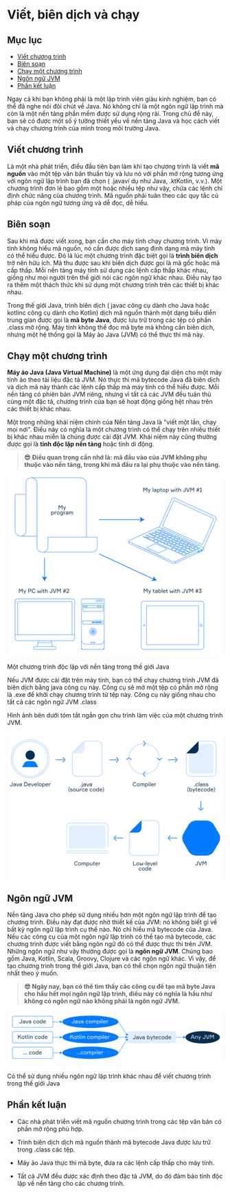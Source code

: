 # Viết, biên dịch và chạy

## Mục lục

- [Viết chương trình](#viết-chương-trình)
- [Biên soạn](#biên-soạn)
- [Chạy một chương trình](#chạy-một-chương-trình)
- [Ngôn ngữ JVM](#ngôn-ngữ-jvm)
- [Phần kết luận](#phần-kết-luận)

Ngay cả khi bạn không phải là một lập trình viên giàu kinh nghiệm, bạn có thể đã nghe nói đôi chút về Java. Nó không chỉ là một ngôn ngữ lập trình mà còn là một nền tảng phần mềm được sử dụng rộng rãi. Trong chủ đề này, bạn sẽ có được một số ý tưởng thiết yếu về nền tảng Java và học cách viết và chạy chương trình của mình trong môi trường Java.

## Viết chương trình

Là một nhà phát triển, điều đầu tiên bạn làm khi tạo chương trình là viết **mã nguồn** vào một tệp văn bản thuần túy và lưu nó với phần mở rộng tương ứng với ngôn ngữ lập trình bạn đã chọn ( .javaví dụ như Java, .ktKotlin, v.v.). Một chương trình đơn lẻ bao gồm một hoặc nhiều tệp như vậy, chứa các lệnh chỉ định chức năng của chương trình. Mã nguồn phải tuân theo các quy tắc cú pháp của ngôn ngữ tương ứng và dễ đọc, dễ hiểu.

## Biên soạn

Sau khi mã được viết xong, bạn cần cho máy tính chạy chương trình. Vì máy tính không hiểu mã nguồn, nó cần được dịch sang định dạng mà máy tính có thể hiểu được. Đó là lúc một chương trình đặc biệt gọi là **trình biên dịch** trở nên hữu ích. Mã thu được sau khi biên dịch được gọi là mã gốc hoặc mã cấp thấp. Mỗi nền tảng máy tính sử dụng các lệnh cấp thấp khác nhau, giống như mọi người trên thế giới nói các ngôn ngữ khác nhau. Điều này tạo ra thêm một thách thức khi sử dụng một chương trình trên các thiết bị khác nhau.

Trong thế giới Java, trình biên dịch ( javac công cụ dành cho Java hoặc kotlinc công cụ dành cho Kotlin) dịch mã nguồn thành một dạng biểu diễn trung gian được gọi là **mã byte Java**, được lưu trữ trong các tệp có phần .class mở rộng. Máy tính không thể đọc mã byte mà không cần biên dịch, nhưng một hệ thống gọi là Máy ảo Java (JVM) có thể thực thi mã này.

## Chạy một chương trình

**Máy ảo Java (Java Virtual Machine)** là một ứng dụng đại diện cho một máy tính ảo theo tài liệu đặc tả JVM. Nó thực thi mã bytecode Java đã biên dịch và dịch mã này thành các lệnh cấp thấp mà máy tính có thể hiểu được. Mỗi nền tảng có phiên bản JVM riêng, nhưng vì tất cả các JVM đều tuân thủ cùng một đặc tả, chương trình của bạn sẽ hoạt động giống hệt nhau trên các thiết bị khác nhau.

Một trong những khái niệm chính của Nền tảng Java là "viết một lần, chạy mọi nơi". Điều này có nghĩa là một chương trình có thể chạy trên nhiều thiết bị khác nhau miễn là chúng được cài đặt JVM. Khái niệm này cũng thường được gọi là **tính độc lập nền tảng** hoặc tính di động.

> **😎 Điều quan trọng cần nhớ là: mã đầu vào của JVM không phụ thuộc vào nền tảng, trong khi mã đầu ra lại phụ thuộc vào nền tảng.**

![Java Virtual Machine](./public/picture1.svg)

Một chương trình độc lập với nền tảng trong thế giới Java

Nếu JVM được cài đặt trên máy tính, bạn có thể chạy chương trình JVM đã biên dịch bằng java công cụ này. Công cụ sẽ mở một tệp có phần mở rộng là .exe để khởi chạy chương trình từ tệp này. Công cụ này giống nhau cho tất cả các ngôn ngữ JVM .class

Hình ảnh bên dưới tóm tắt ngắn gọn chu trình làm việc của một chương trình JVM.

![Java Virtual Machine](./public/picture2.svg)

## Ngôn ngữ JVM

Nền tảng Java cho phép sử dụng nhiều hơn một ngôn ngữ lập trình để tạo chương trình. Điều này đạt được nhờ thiết kế của JVM: nó không biết gì về bất kỳ ngôn ngữ lập trình cụ thể nào. Nó chỉ hiểu mã bytecode của Java. Nếu các công cụ của một ngôn ngữ lập trình có thể tạo mã bytecode, các chương trình được viết bằng ngôn ngữ đó có thể được thực thi trên JVM. Những ngôn ngữ như vậy thường được gọi là **ngôn ngữ JVM**. Chúng bao gồm Java, Kotlin, Scala, Groovy, Clojure và các ngôn ngữ khác. Vì vậy, để tạo chương trình trong thế giới Java, bạn có thể chọn ngôn ngữ thuận tiện nhất theo ý muốn.

> **😎 Ngày nay, bạn có thể tìm thấy các công cụ để tạo mã byte Java cho hầu hết mọi ngôn ngữ lập trình, điều này có nghĩa là hầu như không có ngôn ngữ nào không phải là ngôn ngữ JVM.**

![Java Virtual Machine](./public/picture3.svg)

Có thể sử dụng nhiều ngôn ngữ lập trình khác nhau để viết chương trình trong thế giới Java

## Phần kết luận

- Các nhà phát triển viết mã nguồn chương trình trong các tệp văn bản có phần mở rộng phù hợp.

- Trình biên dịch dịch mã nguồn thành mã bytecode Java được lưu trữ trong .class các tệp.

- Máy ảo Java thực thi mã byte, đưa ra các lệnh cấp thấp cho máy tính.

- Tất cả JVM đều được xác định theo đặc tả JVM, do đó đảm bảo tính độc lập về nền tảng cho các chương trình.
